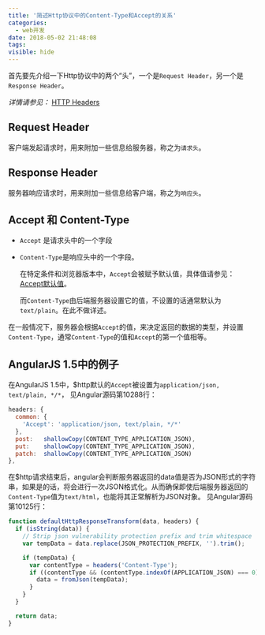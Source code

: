 ```yaml
---
title: '简述Http协议中的Content-Type和Accept的关系'
categories:
  - web开发
date: 2018-05-02 21:48:08
tags:
visible: hide
---
```


首先要先介绍一下Http协议中的两个“头”，一个是`Request Header`，另一个是`Response Header`。

*详情请参见：* [HTTP Headers](https://developer.mozilla.org/zh-CN/docs/Web/HTTP/Headers)

## Request Header

客户端发起请求时，用来附加一些信息给服务器，称之为`请求头`。

## Response Header

服务器响应请求时，用来附加一些信息给客户端，称之为`响应头`。

## Accept 和 Content-Type

- `Accept` 是请求头中的一个字段
- `Content-Type`是响应头中的一个字段。

    在特定条件和浏览器版本中，`Accept`会被赋予默认值，具体值请参见：[Accept默认值](https://developer.mozilla.org/zh-CN/docs/Web/HTTP/Content_negotiation/Accept_%E9%BB%98%E8%AE%A4%E5%80%BC)。

    而`Content-Type`由后端服务器设置它的值，不设置的话通常默认为`text/plain`。在此不做详述。

在一般情况下，服务器会根据`Accept`的值，来决定返回的数据的类型，并设置`Content-Type`，通常`Content-Type`的值和`Accept`的第一个值相等。

## AngularJS 1.5中的例子

在AngularJS 1.5中，$http默认的`Accept`被设置为`application/json, text/plain, */*`，
见Angular源码第10288行：
```js
headers: {
  common: {
    'Accept': 'application/json, text/plain, */*'
  },
  post:   shallowCopy(CONTENT_TYPE_APPLICATION_JSON),
  put:    shallowCopy(CONTENT_TYPE_APPLICATION_JSON),
  patch:  shallowCopy(CONTENT_TYPE_APPLICATION_JSON)
},
```

在$http请求结束后，angular会判断服务器返回的data值是否为JSON形式的字符串，如果是的话，将会进行一次JSON格式化。从而确保即使后端服务器返回的`Content-Type`值为`text/html`，也能将其正常解析为JSON对象。
见Angular源码第10125行：
```js
function defaultHttpResponseTransform(data, headers) {
  if (isString(data)) {
    // Strip json vulnerability protection prefix and trim whitespace
    var tempData = data.replace(JSON_PROTECTION_PREFIX, '').trim();

    if (tempData) {
      var contentType = headers('Content-Type');
      if ((contentType && (contentType.indexOf(APPLICATION_JSON) === 0)) || isJsonLike(tempData)) {
        data = fromJson(tempData);
      }
    }
  }

  return data;
}
```